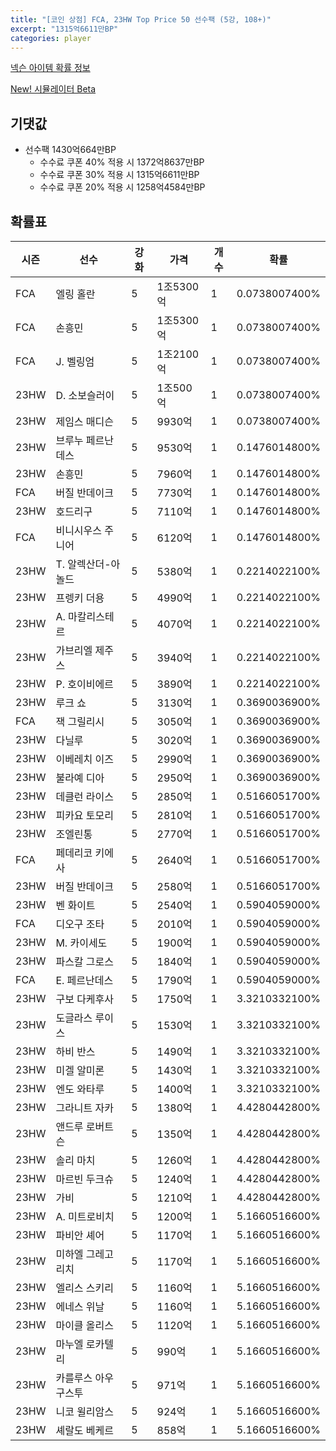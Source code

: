 ```yaml
---
title: "[코인 상점] FCA, 23HW Top Price 50 선수팩 (5강, 108+)"
excerpt: "1315억6611만BP"
categories: player
---
```

[넥슨 아이템 확률 정보](http://iteminfo.nexon.com/probability/fco?sn=7599)

[New! 시뮬레이터 Beta](/simulator/7599)
## 기댓값
- 선수팩 1430억664만BP
  - 수수료 쿠폰 40% 적용 시 1372억8637만BP
  - 수수료 쿠폰 30% 적용 시 1315억6611만BP
  - 수수료 쿠폰 20% 적용 시 1258억4584만BP


## 확률표

|시즌|선수|강화|가격|개수|확률|
|---|---|---|---|---|---|
|FCA|엘링 홀란|5|1조5300억|1|0.0738007400%|
|FCA|손흥민|5|1조5300억|1|0.0738007400%|
|FCA|J. 벨링엄|5|1조2100억|1|0.0738007400%|
|23HW|D. 소보슬러이|5|1조500억|1|0.0738007400%|
|23HW|제임스 매디슨|5|9930억|1|0.0738007400%|
|23HW|브루누 페르난데스|5|9530억|1|0.1476014800%|
|23HW|손흥민|5|7960억|1|0.1476014800%|
|FCA|버질 반데이크|5|7730억|1|0.1476014800%|
|23HW|호드리구|5|7110억|1|0.1476014800%|
|FCA|비니시우스 주니어|5|6120억|1|0.1476014800%|
|23HW|T. 알렉산더-아놀드|5|5380억|1|0.2214022100%|
|23HW|프렝키 더용|5|4990억|1|0.2214022100%|
|23HW|A. 마칼리스테르|5|4070억|1|0.2214022100%|
|23HW|가브리엘 제주스|5|3940억|1|0.2214022100%|
|23HW|P. 호이비에르|5|3890억|1|0.2214022100%|
|23HW|루크 쇼|5|3130억|1|0.3690036900%|
|FCA|잭 그릴리시|5|3050억|1|0.3690036900%|
|23HW|다닐루|5|3020억|1|0.3690036900%|
|23HW|이베레치 이즈|5|2990억|1|0.3690036900%|
|23HW|불라예 디아|5|2950억|1|0.3690036900%|
|23HW|데클런 라이스|5|2850억|1|0.5166051700%|
|23HW|피카요 토모리|5|2810억|1|0.5166051700%|
|23HW|조엘린통|5|2770억|1|0.5166051700%|
|FCA|페데리코 키에사|5|2640억|1|0.5166051700%|
|23HW|버질 반데이크|5|2580억|1|0.5166051700%|
|23HW|벤 화이트|5|2540억|1|0.5904059000%|
|FCA|디오구 조타|5|2010억|1|0.5904059000%|
|23HW|M. 카이세도|5|1900억|1|0.5904059000%|
|23HW|파스칼 그로스|5|1840억|1|0.5904059000%|
|FCA|E. 페르난데스|5|1790억|1|0.5904059000%|
|23HW|구보 다케후사|5|1750억|1|3.3210332100%|
|23HW|도글라스 루이스|5|1530억|1|3.3210332100%|
|23HW|하비 반스|5|1490억|1|3.3210332100%|
|23HW|미겔 알미론|5|1430억|1|3.3210332100%|
|23HW|엔도 와타루|5|1400억|1|3.3210332100%|
|23HW|그라니트 자카|5|1380억|1|4.4280442800%|
|23HW|앤드루 로버트슨|5|1350억|1|4.4280442800%|
|23HW|솔리 마치|5|1260억|1|4.4280442800%|
|23HW|마르빈 두크슈|5|1240억|1|4.4280442800%|
|23HW|가비|5|1210억|1|4.4280442800%|
|23HW|A. 미트로비치|5|1200억|1|5.1660516600%|
|23HW|파비안 셰어|5|1170억|1|5.1660516600%|
|23HW|미하엘 그레고리치|5|1170억|1|5.1660516600%|
|23HW|엘리스 스키리|5|1160억|1|5.1660516600%|
|23HW|에네스 위날|5|1160억|1|5.1660516600%|
|23HW|마이클 올리스|5|1120억|1|5.1660516600%|
|23HW|마누엘 로카텔리|5|990억|1|5.1660516600%|
|23HW|카를루스 아우구스투|5|971억|1|5.1660516600%|
|23HW|니코 윌리암스|5|924억|1|5.1660516600%|
|23HW|셰랄도 베케르|5|858억|1|5.1660516600%|
